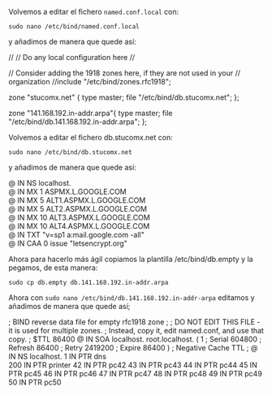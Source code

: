 
Volvemos a editar el fichero `named.conf.local` con:
<pre><code>sudo nano /etc/bind/named.conf.local</code></pre>
y añadimos de manera que quede así:

//
// Do any local configuration here
//

// Consider adding the 1918 zones here, if they are not used in your
// organization
//include "/etc/bind/zones.rfc1918";

zone "stucomx.net" {
    type master;
    file "/etc/bind/db.stucomx.net";
};

zone "141.168.192.in-addr.arpa"{
    type master;
    file "/etc/bind/db.141.168.192.in-addr.arpa";
};





Volvemos a editar el fichero db.stucomx.net con:
<pre><code>sudo nano /etc/bind/db.stucomx.net</code></pre>
y añadimos de manera que quede así:

@        IN       NS       localhost.\
@   IN  MX  1   ASPMX.L.GOOGLE.COM\
@   IN  MX  5   ALT1.ASPMX.L.GOOGLE.COM\
@   IN  MX  5   ALT2.ASPMX.L.GOOGLE.COM\
@   IN  MX  10   ALT3.ASPMX.L.GOOGLE.COM\
@   IN  MX  10   ALT4.ASPMX.L.GOOGLE.COM\
@   IN  TXT "v=sp1 a:mail.google.com -all"\
@ IN  CAA    0   issue "letsencrypt.org"

Ahora para hacerlo más ágil copiamos la plantilla /etc/bind/db.empty y la pegamos, de esta manera:

<pre><code>sudo cp db.empty db.141.168.192.in-addr.arpa</code></pre>

Ahora con `sudo nano /etc/bind/db.141.168.192.in-addr-arpa` editamos y añadimos de manera que quede así;

; BIND reverse data file for empty rfc1918 zone
;
; DO NOT EDIT THIS FILE - it is used for multiple zones.
; Instead, copy it, edit named.conf, and use that copy.
;
$TTL	86400
@	IN	SOA	localhost. root.localhost. (
			      1		; Serial
			 604800		; Refresh
			  86400		; Retry
			2419200		; Expire
			  86400 )	; Negative Cache TTL
;
@	IN	NS	localhost.
1	IN	PTR	dns		
200	IN	PTR	printer
42	IN	PTR	pc42
43	IN	PTR	pc43
44	IN	PTR	pc44
45	IN	PTR	pc45
46	IN	PTR	pc46
47	IN	PTR	pc47
48	IN	PTR	pc48
49	IN	PTR	pc49
50	IN	PTR	pc50

